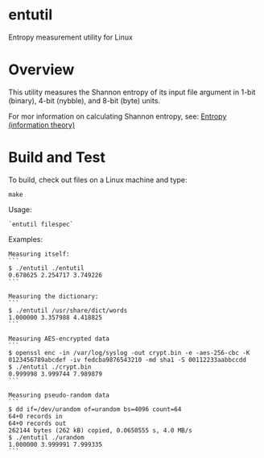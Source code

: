 entutil
=======
Entropy measurement utility for Linux

Overview
========
This utility measures the Shannon entropy of its input file argument in 1-bit
(binary), 4-bit (nybble), and 8-bit (byte) units.

For mor information on calculating Shannon entropy, see:
[Entropy (information theory)](http://en.wikipedia.org/wiki/Entropy_%28information_theory%29)

Build and Test
==============

To build, check out files on a Linux machine and type:

	make

Usage:

	`entutil filespec`

Examples:

	Measuring itself:
	```
	$ ./entutil ./entutil
	0.678625 2.254717 3.749226
	```

	Measuring the dictionary:
	```
	$ ./entutil /usr/share/dict/words
	1.000000 3.357988 4.418825
	```

	Measuring AES-encrypted data
	```
	$ openssl enc -in /var/log/syslog -out crypt.bin -e -aes-256-cbc -K 0123456789abcdef -iv fedcba9876543210 -md sha1 -S 00112233aabbccdd
	$ ./entutil ./crypt.bin
	0.999998 3.999744 7.989879
	```

	Measuring pseudo-random data
	```
	$ dd if=/dev/urandom of=urandom bs=4096 count=64
	64+0 records in
	64+0 records out
	262144 bytes (262 kB) copied, 0.0650555 s, 4.0 MB/s
	$ ./entutil ./urandom
	1.000000 3.999991 7.999335
	```

